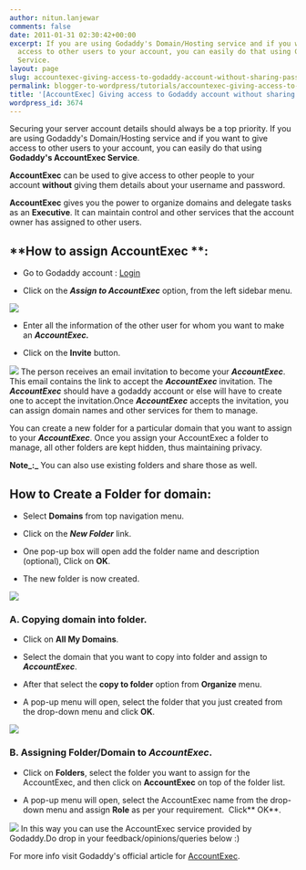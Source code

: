 ```yaml
---
author: nitun.lanjewar
comments: false
date: 2011-01-31 02:30:42+00:00
excerpt: If you are using Godaddy's Domain/Hosting service and if you want to give
  access to other users to your account, you can easily do that using Godaddy's AccountExec
  Service.
layout: page
slug: accountexec-giving-access-to-godaddy-account-without-sharing-password
permalink: blogger-to-wordpress/tutorials/accountexec-giving-access-to-godaddy-account-without-sharing-password/
title: '[AccountExec] Giving access to Godaddy account without sharing password'
wordpress_id: 3674
---
```


Securing your server account details should always be a top priority. If you are using Godaddy's Domain/Hosting service and if you want to give access to other users to your account, you can easily do that using **Godaddy's AccountExec Service**.

**AccountExec** can be used to give access to other people to your account **without** giving them details about your username and password.

**AccountExec** gives you the power to  organize domains and delegate tasks as an **Executive**. It can maintain control and other services that the account owner has assigned to other users.


## **How to assign AccountExec **:






  * Go to Godaddy account : [Login](http://godaddy.com/)


  * Click on the _**Assign to AccountExec**_ option, from the left sidebar menu.

[![](https://rtcamp.com/wp-content/uploads/2011/01/bloggertowp-godaddy-1.png)](https://rtcamp.com/wp-content/uploads/2011/01/bloggertowp-godaddy-1.png)

  * Enter all the information of the other user for whom you want to make an _**AccountExec.**_


  * Click on the **Invite** button.

[![](https://rtcamp.com/wp-content/uploads/2011/01/bloggertowp-godaddy-2.png)](https://rtcamp.com/wp-content/uploads/2011/01/bloggertowp-godaddy-2.png)
The person receives an email invitation to become your _**AccountExec**_. This email contains the link to accept   the _**AccountExec**_ invitation. The _**AccountExec**_ should have a godaddy account or else will have to create one to accept the invitation.Once _**AccountExec**_ accepts the invitation, you can assign domain  names and other services for them to manage.

You can create a new folder for a particular domain that you want to assign to your _**AccountExec**_. Once you assign your AccountExec a folder to manage, all other folders are kept hidden, thus maintaining privacy.

**Note_:_** You can also use existing folders and share those as well.


## **How to Create a Folder for domain:**






  * Select **Domains** from top navigation menu.


  * Click on the _**New Folder**_ link.


  * One pop-up box will open add the folder name and description (optional), Click on **OK**.


  * The new folder is now created.

[![](https://rtcamp.com/wp-content/uploads/2011/01/B2W-godaddy-3.png)](https://rtcamp.com/wp-content/uploads/2011/01/B2W-godaddy-3.png)


### **A. Copying domain into folder.**






  * Click on **All My Domains**.


  * Select the domain that you want to copy into folder and assign to _**AccountExec**_.


  * After that select the **copy to folder** option from **Organize** menu.


  * A pop-up menu will open, select the folder that you just created from the drop-down menu and click **OK**.

[![](https://rtcamp.com/wp-content/uploads/2011/01/B2W-godaddy-41.png)](https://rtcamp.com/wp-content/uploads/2011/01/B2W-godaddy-41.png)


### **B. Assigning Folder/Domain to** _**AccountExec**_.






  * Click on **Folders**, select the folder you want to assign for the AccountExec, and then click on **AccountExec** on top of the folder list.


  * A pop-up menu will open, select the AccountExec name from the drop-down menu and assign **Role** as per your requirement.  Click** OK**.

[![](https://rtcamp.com/wp-content/uploads/2011/01/b2w-accountexec3-600x252.png)](https://rtcamp.com/wp-content/uploads/2011/01/b2w-accountexec3.png)
In this way you can use the AccountExec service provided by Godaddy.Do drop in your feedback/opinions/queries below :)

For more info visit Godaddy's official article for [AccountExec](http://help.godaddy.com/article/3138).

